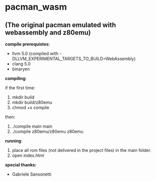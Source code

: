# pacman_wasm 
## (The original pacman emulated with webassembly and z80emu)

**compile prerequistes**:
* llvm 5.0 (compiled with -DLLVM_EXPERIMENTAL_TARGETS_TO_BUILD=WebAssembly)
* clang 5.0
* binaryen

**compiling**:

if the first time: 
1. mkdir build 
2. mkdir build/z80emu
3. chmod +x compile

then:
1. ./compile main main
2. ./compile z80emu/z80emu z80emu


**running**: 
1. place all rom files (not delivered in the project files) in the main folder.
2. open index.html

**special thanks:**
* Gabriele Sansonetti
